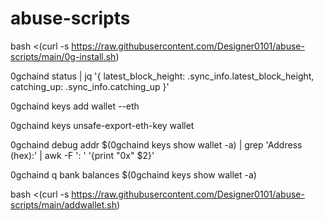 # abuse-scripts
 
bash <(curl -s https://raw.githubusercontent.com/Designer0101/abuse-scripts/main/0g-install.sh)

0gchaind status | jq '{ latest_block_height: .sync_info.latest_block_height, catching_up: .sync_info.catching_up }'

0gchaind keys add wallet --eth

0gchaind keys unsafe-export-eth-key wallet

0gchaind debug addr $(0gchaind keys show wallet -a) | grep 'Address (hex):' | awk -F ': ' '{print "0x" $2}'

0gchaind q bank balances $(0gchaind keys show wallet -a)

bash <(curl -s https://raw.githubusercontent.com/Designer0101/abuse-scripts/main/addwallet.sh)
